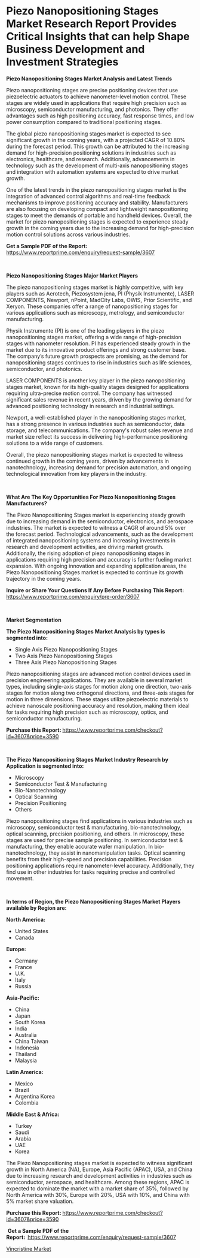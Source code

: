 <p><h1>Piezo Nanopositioning Stages Market Research Report Provides Critical Insights that can help Shape Business Development and Investment Strategies</h1></p><p><strong>Piezo Nanopositioning Stages Market Analysis and Latest Trends</strong></p>
<p><p>Piezo nanopositioning stages are precise positioning devices that use piezoelectric actuators to achieve nanometer-level motion control. These stages are widely used in applications that require high precision such as microscopy, semiconductor manufacturing, and photonics. They offer advantages such as high positioning accuracy, fast response times, and low power consumption compared to traditional positioning stages.</p><p>The global piezo nanopositioning stages market is expected to see significant growth in the coming years, with a projected CAGR of 10.80% during the forecast period. This growth can be attributed to the increasing demand for high-precision positioning solutions in industries such as electronics, healthcare, and research. Additionally, advancements in technology such as the development of multi-axis nanopositioning stages and integration with automation systems are expected to drive market growth.</p><p>One of the latest trends in the piezo nanopositioning stages market is the integration of advanced control algorithms and real-time feedback mechanisms to improve positioning accuracy and stability. Manufacturers are also focusing on developing compact and lightweight nanopositioning stages to meet the demands of portable and handheld devices. Overall, the market for piezo nanopositioning stages is expected to experience steady growth in the coming years due to the increasing demand for high-precision motion control solutions across various industries.</p></p>
<p><strong>Get a Sample PDF of the Report:&nbsp;</strong> <a href="https://www.reportprime.com/enquiry/request-sample/3607">https://www.reportprime.com/enquiry/request-sample/3607</a></p>
<p>&nbsp;</p>
<p><strong>Piezo Nanopositioning Stages Major Market Players</strong></p>
<p><p>The piezo nanopositioning stages market is highly competitive, with key players such as Aerotech, Piezosystem jena, PI (Physik Instrumente), LASER COMPONENTS, Newport, nPoint, MadCity Labs, OWIS, Prior Scientific, and Xeryon. These companies offer a range of nanopositioning stages for various applications such as microscopy, metrology, and semiconductor manufacturing.</p><p>Physik Instrumente (PI) is one of the leading players in the piezo nanopositioning stages market, offering a wide range of high-precision stages with nanometer resolution. PI has experienced steady growth in the market due to its innovative product offerings and strong customer base. The company’s future growth prospects are promising, as the demand for nanopositioning stages continues to rise in industries such as life sciences, semiconductor, and photonics.</p><p>LASER COMPONENTS is another key player in the piezo nanopositioning stages market, known for its high-quality stages designed for applications requiring ultra-precise motion control. The company has witnessed significant sales revenue in recent years, driven by the growing demand for advanced positioning technology in research and industrial settings.</p><p>Newport, a well-established player in the nanopositioning stages market, has a strong presence in various industries such as semiconductor, data storage, and telecommunications. The company's robust sales revenue and market size reflect its success in delivering high-performance positioning solutions to a wide range of customers.</p><p>Overall, the piezo nanopositioning stages market is expected to witness continued growth in the coming years, driven by advancements in nanotechnology, increasing demand for precision automation, and ongoing technological innovation from key players in the industry.</p></p>
<p>&nbsp;</p>
<p><strong>What Are The Key Opportunities For Piezo Nanopositioning Stages Manufacturers?</strong></p>
<p><p>The Piezo Nanopositioning Stages market is experiencing steady growth due to increasing demand in the semiconductor, electronics, and aerospace industries. The market is expected to witness a CAGR of around 5% over the forecast period. Technological advancements, such as the development of integrated nanopositioning systems and increasing investments in research and development activities, are driving market growth. Additionally, the rising adoption of piezo nanopositioning stages in applications requiring high precision and accuracy is further fueling market expansion. With ongoing innovation and expanding application areas, the Piezo Nanopositioning Stages market is expected to continue its growth trajectory in the coming years.</p></p>
<p><strong>Inquire or Share Your Questions If Any Before Purchasing This Report:</strong> <a href="https://www.reportprime.com/enquiry/pre-order/3607">https://www.reportprime.com/enquiry/pre-order/3607</a></p>
<p>&nbsp;</p>
<p><strong>Market Segmentation</strong></p>
<p><strong>The Piezo Nanopositioning Stages Market Analysis by types is segmented into:</strong></p>
<p><ul><li>Single Axis Piezo Nanopositioning Stages</li><li>Two Axis Piezo Nanopositioning Stages</li><li>Three Axis Piezo Nanopositioning Stages</li></ul></p>
<p><p>Piezo nanopositioning stages are advanced motion control devices used in precision engineering applications. They are available in several market types, including single-axis stages for motion along one direction, two-axis stages for motion along two orthogonal directions, and three-axis stages for motion in three dimensions. These stages utilize piezoelectric materials to achieve nanoscale positioning accuracy and resolution, making them ideal for tasks requiring high precision such as microscopy, optics, and semiconductor manufacturing.</p></p>
<p><strong>Purchase this Report:&nbsp;</strong><a href="https://www.reportprime.com/checkout?id=3607&price=3590">https://www.reportprime.com/checkout?id=3607&price=3590</a></p>
<p>&nbsp;</p>
<p><strong>The Piezo Nanopositioning Stages Market Industry Research by Application is segmented into:</strong></p>
<p><ul><li>Microscopy</li><li>Semiconductor Test & Manufacturing</li><li>Bio-Nanotechnology</li><li>Optical Scanning</li><li>Precision Positioning</li><li>Others</li></ul></p>
<p><p>Piezo nanopositioning stages find applications in various industries such as microscopy, semiconductor test & manufacturing, bio-nanotechnology, optical scanning, precision positioning, and others. In microscopy, these stages are used for precise sample positioning. In semiconductor test & manufacturing, they enable accurate wafer manipulation. In bio-nanotechnology, they assist in nanomanipulation tasks. Optical scanning benefits from their high-speed and precision capabilities. Precision positioning applications require nanometer-level accuracy. Additionally, they find use in other industries for tasks requiring precise and controlled movement.</p></p>
<p>&nbsp;</p>
<p><strong>In terms of Region, the Piezo Nanopositioning Stages Market Players available by Region are:</strong></p>
<p>
    <p> <strong> North America: </strong>
        <ul>
            <li>United States</li>
            <li>Canada</li>
        </ul>
        </p> 
    <p> <strong> Europe: </strong>
        <ul>
            <li>Germany</li>
            <li>France</li>
            <li>U.K.</li>
            <li>Italy</li>
            <li>Russia</li>
        </ul>
        </p> 
    <p> <strong> Asia-Pacific: </strong>
        <ul>
            <li>China</li>
            <li>Japan</li>
            <li>South Korea</li>
            <li>India</li>
            <li>Australia</li>
            <li>China Taiwan</li>
            <li>Indonesia</li>
            <li>Thailand</li>
            <li>Malaysia</li>
        </ul>
        </p> 
    <p> <strong> Latin America: </strong>
        <ul>
            <li>Mexico</li>
            <li>Brazil</li>
            <li>Argentina Korea</li>
            <li>Colombia</li>
        </ul>
        </p> 
    <p> <strong> Middle East & Africa: </strong>
        <ul>
            <li>Turkey</li>
            <li>Saudi</li>
            <li>Arabia</li>
            <li>UAE</li>
            <li>Korea</li>
        </ul>
    </p>
    </p>
<p><p>The Piezo Nanopositioning stages market is expected to witness significant growth in North America (NA), Europe, Asia Pacific (APAC), USA, and China due to increasing research and development activities in industries such as semiconductor, aerospace, and healthcare. Among these regions, APAC is expected to dominate the market with a market share of 35%, followed by North America with 30%, Europe with 20%, USA with 10%, and China with 5% market share valuation.</p></p>
<p><strong>Purchase this Report: </strong><a href="https://www.reportprime.com/checkout?id=3607&price=3590">https://www.reportprime.com/checkout?id=3607&price=3590</a></p>
<p>&nbsp;<strong>Get a Sample PDF of the Report:&nbsp;&nbsp;</strong><a href="https://www.reportprime.com/enquiry/request-sample/3607">https://www.reportprime.com/enquiry/request-sample/3607</a></p>
<p><strong></strong></p>
<p><p><a href="https://summer-dogwood-3e9.notion.site/Vincristine-Market-Research-Report-Unlocks-Analysis-on-the-Market-Financial-Status-Market-Size-and-38b6272106664139ba396205208db5b2">Vincristine Market</a></p></p>